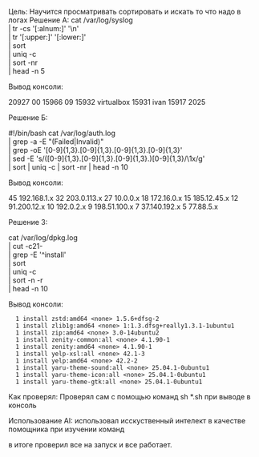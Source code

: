 Цель: Научится просматривать сортировать и искать то что надо в логах
Решение А:
cat /var/log/syslog \
| tr -cs '[:alnum:]' '\n' \
| tr '[:upper:]' '[:lower:]'\
| sort \
| uniq -c\
| sort -nr \
| head -n 5

Вывод консоли:

  20927 00
  15966 09
  15932 virtualbox
  15931 ivan
  15917 2025

Решение Б:

#!/bin/bash
cat /var/log/auth.log \
| grep -a -E "(Failed|Invalid)" \
| grep -oE '[0-9]{1,3}\.[0-9]{1,3}\.[0-9]{1,3}\.[0-9]{1,3}' \
| sed -E 's/([0-9]{1,3}\.[0-9]{1,3}\.[0-9]{1,3}\.)[0-9]{1,3}/\1x/g' \
| sort | uniq -c | sort -nr | head -n 10


Вывод консоли:

  45 192.168.1.x
  32 203.0.113.x
  27 10.0.0.x
  18 172.16.0.x
  15 185.12.45.x
  12 91.200.12.x
  10 192.0.2.x
   9 198.51.100.x
   7 37.140.192.x
   5 77.88.5.x


Решение 3:

cat /var/log/dpkg.log \
| cut -c21- \
| grep -E '^install' \
| sort \
| uniq -c\
| sort -n -r\
| head -n 10

Вывод консоли:

      1 install zstd:amd64 <none> 1.5.6+dfsg-2
      1 install zlib1g:amd64 <none> 1:1.3.dfsg+really1.3.1-1ubuntu1
      1 install zip:amd64 <none> 3.0-14ubuntu2
      1 install zenity-common:all <none> 4.1.90-1
      1 install zenity:amd64 <none> 4.1.90-1
      1 install yelp-xsl:all <none> 42.1-3
      1 install yelp:amd64 <none> 42.2-2
      1 install yaru-theme-sound:all <none> 25.04.1-0ubuntu1
      1 install yaru-theme-icon:all <none> 25.04.1-0ubuntu1
      1 install yaru-theme-gtk:all <none> 25.04.1-0ubuntu1


Как проверял: Проверял сам с помощью команд sh *.sh при выводе в консоль

Использование AI: использовал исскуственный интелект в качестве помощника при изучении команд

в итоге проверил все на запуск и все работает.
